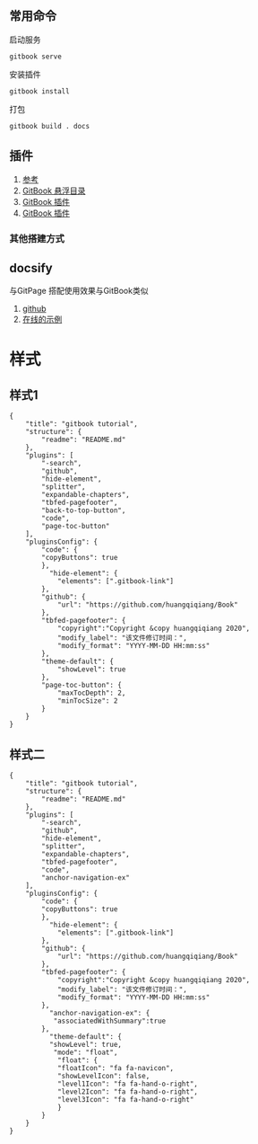## 常用命令

启动服务

```
gitbook serve
```

安装插件

```
gitbook install
```

打包

```
gitbook build . docs
```



## 插件

1. [参考](https://segmentfault.com/a/1190000019806829)
1. [GitBook 悬浮目录](https://github.com/zq99299/gitbook-plugin-anchor-navigation-ex)
1. [GitBook 插件](https://www.jianshu.com/p/427b8bb066e6)
1. [GitBook 插件](http://gitbook.zhangjikai.com/plugins.html)





### 其他搭建方式

## docsify
与GitPage 搭配使用效果与GitBook类似

1. [github](https://github.com/docsifyjs/docsify)
2. [在线的示例](http://doc.zhangjikai.com/#/)


# 样式
## 样式1
```
{
    "title": "gitbook tutorial",
    "structure": {
        "readme": "README.md"
    },
    "plugins": [ 
        "-search",
        "github",
        "hide-element",
        "splitter", 
        "expandable-chapters",
        "tbfed-pagefooter",
        "back-to-top-button",
        "code",
        "page-toc-button" 
    ],
    "pluginsConfig": {
        "code": {
        "copyButtons": true
        },
          "hide-element": {
            "elements": [".gitbook-link"]
        },
        "github": {
            "url": "https://github.com/huangqiqiang/Book"
        },
        "tbfed-pagefooter": {
            "copyright":"Copyright &copy huangqiqiang 2020",
            "modify_label": "该文件修订时间：",
            "modify_format": "YYYY-MM-DD HH:mm:ss"
        },
        "theme-default": {
            "showLevel": true
        },
        "page-toc-button": {
            "maxTocDepth": 2,
            "minTocSize": 2
        }
    }
}
```

## 样式二

```
{
    "title": "gitbook tutorial",
    "structure": {
        "readme": "README.md"
    },
    "plugins": [ 
        "-search",
        "github",
        "hide-element",
        "splitter", 
        "expandable-chapters",
        "tbfed-pagefooter",
        "code",
        "anchor-navigation-ex" 
    ],
    "pluginsConfig": {
        "code": {
        "copyButtons": true
        },
          "hide-element": {
            "elements": [".gitbook-link"]
        },
        "github": {
            "url": "https://github.com/huangqiqiang/Book"
        },
        "tbfed-pagefooter": {
            "copyright":"Copyright &copy huangqiqiang 2020",
            "modify_label": "该文件修订时间：",
            "modify_format": "YYYY-MM-DD HH:mm:ss"
        },
          "anchor-navigation-ex": {
           "associatedWithSummary":true
        },
          "theme-default": {
          "showLevel": true,
           "mode": "float",
            "float": { 
            "floatIcon": "fa fa-navicon", 
            "showLevelIcon": false, 
            "level1Icon": "fa fa-hand-o-right", 
            "level2Icon": "fa fa-hand-o-right",
            "level3Icon": "fa fa-hand-o-right"
            }
        }
    }
}

```